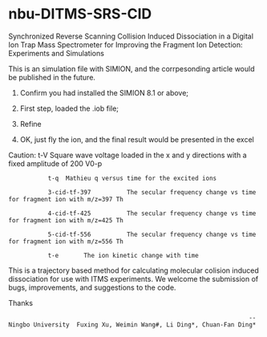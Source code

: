 # nbu-DITMS-SRS-CID
Synchronized Reverse Scanning Collision Induced Dissociation in a Digital Ion Trap Mass Spectrometer for Improving the Fragment Ion Detection: Experiments and Simulations

This is an simulation file with SIMION, and the corrpesonding article would be published in the future.

1. Confirm you had installed the SIMION 8.1 or above;

2. First step, loaded the .iob file;

3. Refine

4. OK, just fly the ion, and the final result would be presented in the excel


Caution:  t-V  Square wave voltage loaded in the x and y directions with a fixed amplitude of 200 V0-p

               t-q  Mathieu q versus time for the excited ions

               3-cid-tf-397          The secular frequency change vs time for fragment ion with m/z=397 Th
               
               4-cid-tf-425          The secular frequency change vs time for fragment ion with m/z=425 Th

               5-cid-tf-556          The secular frequency change vs time for fragment ion with m/z=556 Th

               t-e       The ion kinetic change with time 


This is a trajectory based method for calculating molecular colision induced dissociation for use with ITMS experiments. We welcome the submission of bugs, improvements, and suggestions to the code.

Thanks

                                                                       --Ningbo University  Fuxing Xu, Weimin Wang#, Li Ding*, Chuan-Fan Ding*
